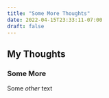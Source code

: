 ```yaml
---
title: "Some More Thoughts"
date: 2022-04-15T23:33:11-07:00
draft: false
---
```


<!-- Some thoughts

*thoughts*

**thoughts**

# Big Heading

some text

## Kinda Big Heading

### Smaller Heading

> Here's a quote. -->

## My Thoughts

### Some More

Some *other* text